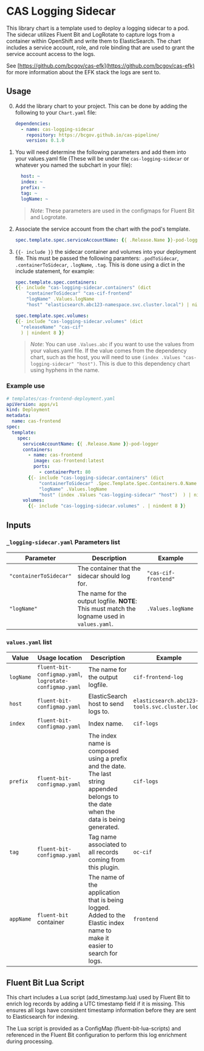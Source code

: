 # CAS Logging Sidecar

This library chart is a template used to deploy a logging sidecar to a pod. The sidecar utilizes Fluent Bit and LogRotate to capture logs from a container within OpenShift and write them to ElasticSearch. The chart includes a service account, role, and role binding that are used to grant the service account access to the logs.

See [https://github.com/bcgov/cas-efk](https://github.com/bcgov/cas-efk) for more information about the EFK stack the logs are sent to.

## Usage

0. Add the library chart to your project. This can be done by adding the following to your `Chart.yaml` file:

    ```yaml
    dependencies:
      - name: cas-logging-sidecar
        repository: https://bcgov.github.io/cas-pipeline/
        version: 0.1.0
    ```

1. You will need determine the following parameters and add them into your values.yaml file (These will be under the `cas-logging-sidecar` or whatever you named the subchart in your file):

    ```yaml
      host: ~
      index: ~
      prefix: ~
      tag: ~
      logName: ~
    ```

    > *Note*: These parameters are used in the configmaps for Fluent Bit and Logrotate.

2. Associate the service account from the chart with the pod's template.

    ```yaml
    spec.template.spec.serviceAccountName: {{ .Release.Name }}-pod-logger
    ```

3. `{{- include }}` the sidecar container and volumes into your deployment file. This must be passed the following paramters: `.podToSidecar`, `.containerToSidecar`, `.logName`, `.tag`. This is done using a dict in the include statement, for example:

    ```yaml
    spec.template.spec.containers:
    {{- include "cas-logging-sidecar.containers" (dict 
        "containerToSidecar" "cas-cif-frontend"
        "logName" .Values.logName
        "host" "elasticsearch.abc123-namespace.svc.cluster.local") | nindent 8 }}

    spec.template.spec.volumes:
    {{- include "cas-logging-sidecar.volumes" (dict
      "releaseName" "cas-cif"
      ) | nindent 8 }}
    ```

    > *Note*: You can use `.Values.abc` if you want to use the values from your values.yaml file.
    > If the value comes from the dependency chart, such as the host, you will need to use `(index .Values "cas-logging-sidecar" "host")`. This is due to this dependency chart using hyphens in the name.

### Example use

```yaml
# templates/cas-frontend-deployment.yaml
apiVersion: apps/v1
kind: Deployment
metadata:
  name: cas-frontend
spec:
  template:
    spec:
      serviceAccountName: {{ .Release.Name }}-pod-logger
      containers:
        - name: cas-frontend
          image: cas-frontend:latest
          ports:
            - containerPort: 80
        {{- include "cas-logging-sidecar.containers" (dict 
            "containerToSidecar" .Spec.Template.Spec.Containers.0.Name
            "logName" .Values.logName
            "host" (index .Values "cas-logging-sidecar" "host")  ) | nindent 8 }}
      volumes:
        {{- include "cas-logging-sidecar.volumes" . | nindent 8 }}
```

## Inputs

### `_logging-sidecar.yaml` Parameters list

| Parameter | Description | Example |
| --- | --- | --- |
| `"containerToSidecar"` | The container that the sidecar should log for. | `"cas-cif-frontend"` |
| `"logName"` | The name for the output logfile. **NOTE**: This must match the logname used in `values.yaml`. | `.Values.logName` |

### `values.yaml` list

| Value | Usage location | Description | Example |
| --- | --- | --- | --- |
| `logName` | `fluent-bit-configmap.yaml`, `logrotate-configmap.yaml` | The name for the output logfile. | `cif-frontend-log` |
| `host` | `fluent-bit-configmap.yaml` | ElasticSearch host to send logs to. | `elasticsearch.abc123-tools.svc.cluster.local` |
| `index` | `fluent-bit-configmap.yaml` | Index name. | `cif-logs` |
| `prefix` | `fluent-bit-configmap.yaml` | The index name is composed using a prefix and the date. The last string appended belongs to the date when the data is being generated. | `cif-logs` |
| `tag` | `fluent-bit-configmap.yaml` | Tag name associated to all records coming from this plugin. | `oc-cif` |
| `appName`  | `fluent-bit` container                   | The name of the application that is being logged. Added to the Elastic index name to make it easier to search for logs. | `frontend` |

## Fluent Bit Lua Script
This chart includes a Lua script (add_timestamp.lua) used by Fluent Bit to enrich log records by adding a UTC timestamp field if it is missing. This ensures all logs have consistent timestamp information before they are sent to Elasticsearch for indexing.

The Lua script is provided as a ConfigMap (fluent-bit-lua-scripts) and referenced in the Fluent Bit configuration to perform this log enrichment during processing.